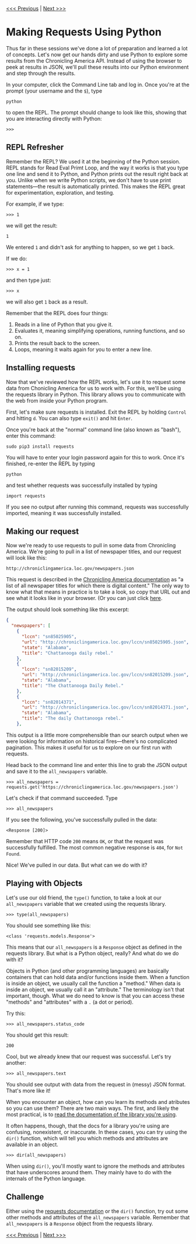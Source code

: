 [<<< Previous](fires.md) | [Next >>>](parsing.md)

# Making Requests Using Python

Thus far in these sessions we've done a lot of preparation and learned a lot of concepts. Let's now get our hands dirty and use Python to explore some results from the Chronicling America API. Instead of using the browser to peek at results in JSON, we'll pull these results into our Python environment and step through the results.

In your computer, click the Command Line tab and log in. Once you're at the prompt (your username and the `$`), type

	python
	
to open the REPL. The prompt should change to look like this, showing that you are interacting directly with Python:

	>>>
	
## REPL Refresher	

Remember the REPL? We used it at the beginning of the Python session. REPL stands for Read Eval Primt Loop, and the way it works is that you type one line and send it to Python, and Python prints out the result right back at you. Unlike when we write Python scripts, we don't have to use print statements—the result is automatically printed. This makes the REPL great for experimentation, exploration, and testing.

For example, if we type:

	>>> 1
	
we will get the result:

	1
	
We entered `1` and didn't ask for anything to happen, so we get `1` back.

If we do:

	>>> x = 1

and then type just:

	>>> x
	
we will also get `1` back as a result.

Remember that the REPL does four things:

1. Reads in a line of Python that you give it.
2. Evaluates it, meaning simplifying operations, running functions, and so on.
3. Prints the result back to the screen.
4. Loops, meaning it waits again for you to enter a new line.

## Installing requests

Now that we've reviewed how the REPL works, let's use it to request some data from Chonicling America for us to work with. For this, we'll be using the requests library in Python. This library allows you to communicate with the web from inside your Python program.

First, let's make sure requests is installed. Exit the REPL by holding `Control` and hitting `d`. You can also type `exit()` and hit `Enter`.

Once you're back at the "normal" command line (also known as "bash"), enter this command:

	sudo pip3 install requests
	
You will have to enter your login password again for this to work. Once it's finished, re-enter the REPL by typing

	python
	
and test whether requests was successfully installed by typing

	import requests
	
If you see no output after running this command, requests was successfully imported, meaning it was successfully installed.

## Making our request

Now we're ready to use requests to pull in some data from Chronicling America. We're going to pull in a list of newspaper titles, and our request will look like this:

	http://chroniclingamerica.loc.gov/newspapers.json 
	
This request is described in the [Chronicling America documentation](https://chroniclingamerica.loc.gov/about/api/#linked-data) as "a list of all newspaper titles for which there is digital content." The only way to know what that means in practice is to take a look, so copy that URL out and see what it looks like in your browser. (Or you can just click [here](http://chroniclingamerica.loc.gov/newspapers.json ).

The output should look something like this excerpt:

```json
{
  "newspapers": [
    {
      "lccn": "sn85025905", 
      "url": "http://chroniclingamerica.loc.gov/lccn/sn85025905.json", 
      "state": "Alabama", 
      "title": "Chattanooga daily rebel."
    }, 
    {
      "lccn": "sn82015209", 
      "url": "http://chroniclingamerica.loc.gov/lccn/sn82015209.json", 
      "state": "Alabama", 
      "title": "The Chattanooga Daily Rebel."
    }, 
    {
      "lccn": "sn82014371", 
      "url": "http://chroniclingamerica.loc.gov/lccn/sn82014371.json", 
      "state": "Alabama", 
      "title": "The daily Chattanooga rebel."
    },
```

This output is a little more comprehensible than our search output when we were looking for information on historical fires—there's no complicated pagination. This makes it useful for us to explore on our first run with requests.

Head back to the command line and enter this line to grab the JSON output and save it to the `all_newspapers` variable.

	>>> all_newspapers = requests.get('https://chroniclingamerica.loc.gov/newspapers.json')

Let's check if that command succeeded. Type

	>>> all_newspapers
	
If you see the following, you've successfully pulled in the data:

	<Response [200]>

Remember that HTTP code `200` means `OK`, or that the request was successfully fulfilled. The most common negative response is `404`, for `Not Found`.

Nice! We've pulled in our data. But what can we do with it?

## Playing with Objects

Let's use our old friend, the `type()` function, to take a look at our `all_newspapers` variable that we created using the requests library.

	>>> type(all_newspapers)
	
You should see something like this:

	<class 'requests.models.Response'>

This means that our `all_newspapers` is a `Response` object as defined in the requests library. But what is a Python object, really? And what do we do with it?

Objects in Python (and other programming languages) are basically containers that can hold data and/or functions inside them. When a function is inside an object, we usually call the function a "method." When data is inside an object, we usually call it an "attribute." The terminology isn't that important, though. What we do need to know is that you can access these "methods" and "attributes" with a `.` (a dot or period).

Try this:

	>>> all_newspapers.status_code
	
You should get this result:

	200
	
Cool, but we already knew that our request was successful. Let's try another:

	>>> all_newspapers.text
	
You should see output with data from the request in (messy) JSON format. That's more like it!

When you encounter an object, how can you learn its methods and atributes so you can use them? There are two main ways. The first, and likely the most practical, is to [read the documentation of the library you're using](http://docs.python-requests.org/en/master/). 

It often happens, though, that the docs for a library you're using are confusing, nonexistent, or inaccurate. In these cases, you can try using the `dir()` function, which will tell you which methods and attributes are available in an object.

	>>> dir(all_newspapers)
	
When using `dir()`, you'll mostly want to ignore the methods and attributes that have underscores around them. They mainly have to do with the internals of the Python language.

## Challenge

Either using the [requests documentation](http://docs.python-requests.org/en/master/) or the `dir()` function, try out some other methods and attributes of the `all_newspapers` variable. Remember that `all_newspapers` is a `Response` object from the requests library.

[<<< Previous](fires.md) | [Next >>>](parsing.md)
